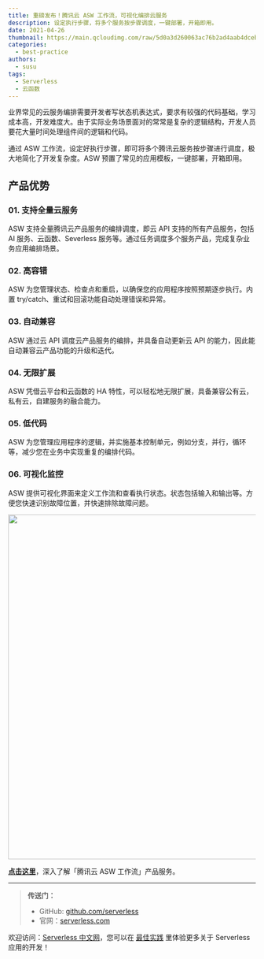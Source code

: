```yaml
---
title: 重磅发布！腾讯云 ASW 工作流，可视化编排云服务
description: 设定执行步骤，将多个服务按步骤调度，一键部署，开箱即用。
date: 2021-04-26
thumbnail: https://main.qcloudimg.com/raw/5d0a3d260063ac76b2ad4aab4dceb6b3.png 
categories:
  - best-practice
authors:
  - susu
tags:
  - Serverless
  - 云函数
---
```


业界常见的云服务编排需要开发者写状态机表达式，要求有较强的代码基础，学习成本高，开发难度大。由于实际业务场景面对的常常是复杂的逻辑结构，开发人员要花大量时间处理组件间的逻辑和代码。

通过 ASW 工作流，设定好执行步骤，即可将多个腾讯云服务按步骤进行调度，极大地简化了开发复杂度。ASW 预置了常见的应用模板，一键部署，开箱即用。



## 产品优势



### 01. 支持全量云服务

ASW 支持全量腾讯云产品服务的编排调度，即云 API 支持的所有产品服务，包括 AI 服务、云函数、Severless 服务等。通过任务调度多个服务产品，完成复杂业务应用编排场景。

###  

### 02. 高容错

ASW 为您管理状态、检查点和重启，以确保您的应用程序按照预期逐步执行。内置 try/catch、重试和回滚功能自动处理错误和异常。



### 03. 自动兼容

ASW 通过云 API 调度云产品服务的编排，并具备自动更新云 API 的能力，因此能自动兼容云产品功能的升级和迭代。



### 04. 无限扩展

ASW 凭借云平台和云函数的 HA 特性，可以轻松地无限扩展，具备兼容公有云，私有云，自建服务的融合能力。



### 05. 低代码

ASW 为您管理应用程序的逻辑，并实施基本控制单元，例如分支，并行，循环等，减少您在业务中实现重复的编排代码。



### 06. 可视化监控

ASW 提供可视化界面来定义工作流和查看执行状态。状态包括输入和输出等。方便您快速识别故障位置，并快速排除故障问题。



<img src="https://main.qcloudimg.com/raw/afd5ace5211ca216709aa14ba1d8e75f.png" width="700"/>



[**点击这里**](https://cloud.tencent.com/document/product/1272/46324)，深入了解「腾讯云 ASW 工作流」产品服务。



------



> **传送门：**
>
> - GitHub: [github.com/serverless](https://github.com/serverless/serverless/blob/master/README_CN.md)
> - 官网：[serverless.com](https://serverless.com/)

欢迎访问：[Serverless 中文网](https://serverlesscloud.cn/)，您可以在 [最佳实践](https://serverlesscloud.cn/best-practice) 里体验更多关于 Serverless 应用的开发！



